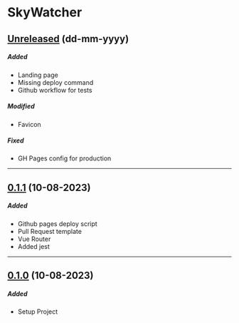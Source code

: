 # SkyWatcher

## [Unreleased](https://github.com/nashaguayo/skywatcher/compare/0.1.1...develop) (dd-mm-yyyy)

##### Added

- Landing page
- Missing deploy command
- Github workflow for tests

##### Modified

- Favicon

##### Fixed

- GH Pages config for production

---

## [0.1.1](https://github.com/nashaguayo/skywatcher/compare/0.1.0...0.1.1) (10-08-2023)

##### Added

- Github pages deploy script
- Pull Request template
- Vue Router
- Added jest

---

## [0.1.0](https://github.com/nashaguayo/skywatcher/releases/tag/0.1.0) (10-08-2023)

##### Added

- Setup Project
